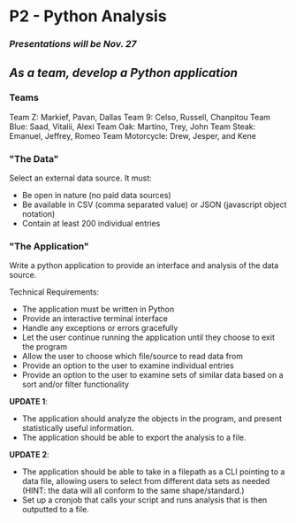 # P2 - Python Analysis
### *Presentations will be Nov. 27*
## *As a team, develop a Python application*

### Teams
Team Z: Markief, Pavan, Dallas
Team 9: Celso, Russell, Chanpitou
Team Blue: Saad, Vitalii, Alexi
Team Oak: Martino, Trey, John
Team Steak: Emanuel, Jeffrey, Romeo
Team Motorcycle: Drew, Jesper, and Kene

### "The Data"
Select an external data source. It must:
- Be open in nature (no paid data sources)
- Be available in CSV (comma separated value) or JSON (javascript object notation)
- Contain at least 200 individual entries

### "The Application"
Write a python application to provide an interface and analysis of the data source.

Technical Requirements:
- The application must be written in Python
- Provide an interactive terminal interface
- Handle any exceptions or errors gracefully
- Let the user continue running the application until they choose to exit the program
- Allow the user to choose which file/source to read data from
- Provide an option to the user to examine individual entries
- Provide an option to the user to examine sets of similar data based on a sort and/or filter functionality

**UPDATE 1**:
- The application should analyze the objects in the program, and present statistically useful information.
- The application should be able to export the analysis to a file.

**UPDATE 2**:
- The application should be able to take in a filepath as a CLI pointing to a data file, allowing users to select from different data sets as needed (HINT: the data will all conform to the same shape/standard.)
-  Set up a cronjob that calls your script and runs analysis that is then outputted to a file.